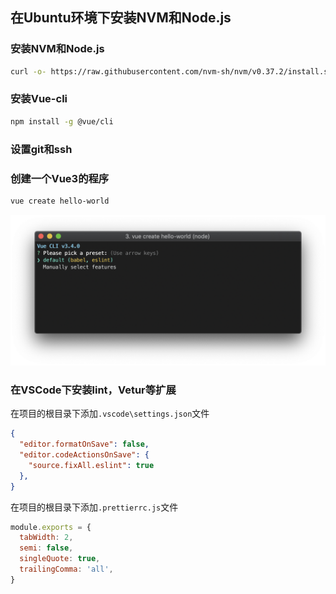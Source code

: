## 在Ubuntu环境下安装NVM和Node.js
### 安装NVM和Node.js
``` zsh
curl -o- https://raw.githubusercontent.com/nvm-sh/nvm/v0.37.2/install.sh | bash
```
### 安装Vue-cli
``` zsh
npm install -g @vue/cli
```
### 设置git和ssh
### 创建一个Vue3的程序
``` zsh
vue create hello-world
```
![new-project](./cli-new-project.png)
### 在VSCode下安装lint，Vetur等扩展
在项目的根目录下添加`.vscode\settings.json`文件
``` json
{ 
  "editor.formatOnSave": false,
  "editor.codeActionsOnSave": {
    "source.fixAll.eslint": true
  },
}
```
在项目的根目录下添加`.prettierrc.js`文件
``` javascript
module.exports = {
  tabWidth: 2,
  semi: false,
  singleQuote: true,
  trailingComma: 'all',
}
```